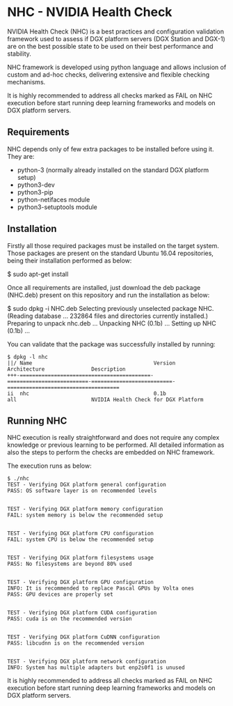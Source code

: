# NHC - NVIDIA Health Check

NVIDIA Health Check (NHC) is a best practices and configuration validation framework
used to assess if DGX platform servers (DGX Station and DGX-1) are on the best 
possible state to be used on their best performance and stability.

NHC framework is developed using python language and allows inclusion of custom and
ad-hoc checks, delivering extensive and flexible checking mechanisms.

It is highly recommended to address all checks marked as FAIL on NHC execution before
start running deep learning frameworks and models on DGX platform servers.

## Requirements

NHC depends only of few extra packages to be installed before using it. They are:

- python-3 (normally already installed on the standard DGX platform setup)
- python3-dev
- python3-pip
- python-netifaces module
- python3-setuptools module

## Installation

Firstly all those required packages must be installed on the target system. Those
packages are present on the standard Ubuntu 16.04 repositories, being their
installation performed as below:

$ sudo apt-get install <package name>

Once all requirements are installed, just download the deb package (NHC.deb) present
on this repository and run the installation as below:

$ sudo dpkg -i NHC.deb
Selecting previously unselected package NHC.
(Reading database ... 232864 files and directories currently installed.)
Preparing to unpack nhc.deb ...
Unpacking NHC (0.1b) ...
Setting up NHC (0.1b) ...

You can validate that the package was successfully installed by running:

```
$ dpkg -l nhc
||/ Name                                       Version                    Architecture               Description
+++-==========================================-==========================-==========================-====================================
ii  nhc                                        0.1b                       all                        NVIDIA Health Check for DGX Platform
```

## Running NHC

NHC execution is really straightforward and does not require any complex knowledge
or previous learning to be performed. All detailed information as also the steps to
perform the checks are embedded on NHC framework.

The execution runs as below:

```
$ ./nhc
TEST - Verifying DGX platform general configuration
PASS: OS software layer is on recommended levels


TEST - Verifying DGX platform memory configuration
FAIL: system memory is below the recommended setup


TEST - Verifying DGX platform CPU configuration
FAIL: system CPU is below the recommended setup


TEST - Verifying DGX platform filesystems usage
PASS: No filesystems are beyond 80% used


TEST - Verifying DGX platform GPU configuration
INFO: It is recommended to replace Pascal GPUs by Volta ones
PASS: GPU devices are properly set


TEST - Verifying DGX platform CUDA configuration
PASS: cuda is on the recommended version


TEST - Verifying DGX platform CuDNN configuration
PASS: libcudnn is on the recommended version


TEST - Verifying DGX platform network configuration
INFO: System has multiple adapters but enp2s0f1 is unused
```

It is highly recommended to address all checks marked as FAIL on NHC execution before
start running deep learning frameworks and models on DGX platform servers.
